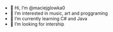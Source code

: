 - 👋 Hi, I’m @maciejglowka0
- 👀 I’m interested in music, art and proggraming
- 🌱 I’m currently learning C# and Java
- 💞️ I’m looking for intership

<!---
maciejglowka0/maciejglowka0 is a ✨ special ✨ repository because its `README.md` (this file) appears on your GitHub profile.
You can click the Preview link to take a look at your changes.
--->
